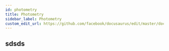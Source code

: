 ```yaml
---
id: photometry
title: Photometry
sidebar_label: Photometry
custom_edit_url: https://github.com/facebook/docusaurus/edit/master/docs/api-doc-markdow
---
```


## sdsds